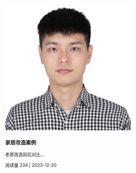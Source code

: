 <div class="wechat-card">
  <img src="/img/xb.png" class="wechat-card-image" />
  <div class="wechat-card-content">
    <h3 class="wechat-card-title">家居改造案例</h3>
    <p>老房改造前后对比...</p>
  </div>
  <div class="wechat-card-footer">
    阅读量 234 | 2023-12-20
  </div>
</div>